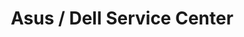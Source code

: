 ---
title: "Asus / Dell Service Center"
url: /bengaluru/asus-dell-service-center/
shop: electronics
---